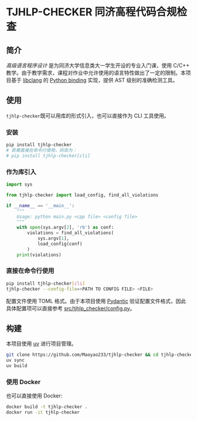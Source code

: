 # TJHLP-CHECKER 同济高程代码合规检查

## 简介

*高级语言程序设计* 是为同济大学信息类大一学生开设的专业入门课，使用 C/C++ 教学。由于教学需求，课程对作业中允许使用的语言特性做出了一定的限制。本项目基于 [libclang](https://clang.llvm.org/doxygen/group__CINDEX.html) 的 [Python binding](https://pypi.org/project/clang/) 实现，提供 AST 级别的准确检测工具。

## 使用

`tjhlp-checker`既可以用库的形式引入，也可以直接作为 CLI 工具使用。

### 安装

```bash
pip install tjhlp-checker
# 若需直接在命令行使用，则改为：
# pip install tjhlp-checker[cli]
```

### 作为库引入

```Python
import sys

from tjhlp-checker import load_config, find_all_violations

if __name__ == '__main__':
    """
    Usage: python main.py <cpp file> <config file>
    """
    with open(sys.argv[2], 'rb') as conf:
        violations = find_all_violations(
            sys.argv[1],
            load_config(conf)
        )
    print(violations)
```

### 直接在命令行使用

```bash
pip install tjhlp-checker[cli]
tjhlp-checker --config-file=<PATH TO CONFIG FILE> <FILE>
```

配置文件使用 TOML 格式。由于本项目使用 [Pydantic](https://docs.pydantic.dev/latest/) 验证配置文件格式，因此具体配置项可以直接参考 [src/tjhlp_checker/config.py](src/tjhlp_checker/config.py)。

## 构建

本项目使用 [uv](https://docs.astral.sh/uv/) 进行项目管理。

```bash
git clone https://github.com/Maoyao233/tjhlp-checker && cd tjhlp-checker
uv sync
uv build
```

### 使用 Docker

也可以直接使用 Docker:

```bash
docker build -t tjhlp-checker .
docker run -it tjhlp-checker
```
